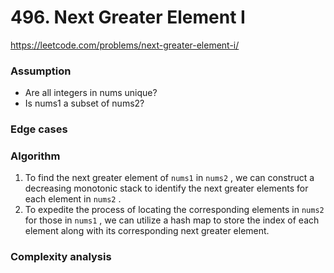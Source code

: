 # 496. Next Greater Element I

https://leetcode.com/problems/next-greater-element-i/

### Assumption

- Are all integers in nums unique?
- Is nums1 a subset of nums2?

### Edge cases



### Algorithm

1. To find the next greater element of `nums1` in `nums2` , we can construct a decreasing monotonic stack to identify the next greater elements for each element in `nums2` .
2. To expedite the process of locating the corresponding elements in `nums2` for those in `nums1` , we can utilize a hash map to store the index of each element along with its corresponding next greater element.

### Complexity analysis

